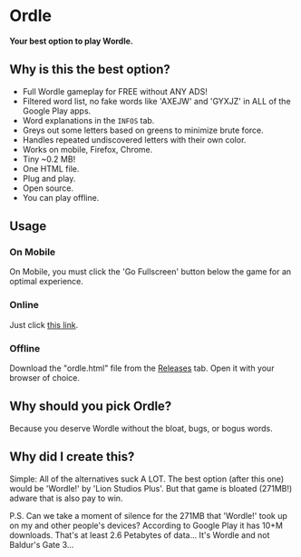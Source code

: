 # Ordle
**Your best option to play Wordle.**

## Why is this the best option?
- Full Wordle gameplay for FREE without ANY ADS!
- Filtered word list, no fake words like 'AXEJW' and 'GYXJZ' in ALL of the Google Play apps.
- Word explanations in the `INFOS` tab.
- Greys out some letters based on greens to minimize brute force.
- Handles repeated undiscovered letters with their own color.
- Works on mobile, Firefox, Chrome.
- Tiny ~0.2 MB!
- One HTML file.
- Plug and play.
- Open source.
- You can play offline.

## Usage
### On Mobile
On Mobile, you must click the 'Go Fullscreen' button below the game for an optimal experience.
### Online
Just click [this link](https://vovencio.github.io/Ordle/).
### Offline
Download the "ordle.html" file from the [Releases](https://github.com/Vovencio/Ordle/releases) tab. Open it with your browser of choice.

## Why should you pick Ordle?
Because you deserve Wordle without the bloat, bugs, or bogus words.

## Why did I create this?
Simple: All of the alternatives suck A LOT. The best option (after this one) would be 'Wordle!' by 'Lion Studios Plus'. But that game is bloated (271MB!) adware that is also pay to win.

P.S.
Can we take a moment of silence for the 271MB that 'Wordle!' took up on my and other people's devices? According to Google Play it has 10+M downloads. That's at least 2.6 Petabytes of data... It's Wordle and not Baldur's Gate 3...
